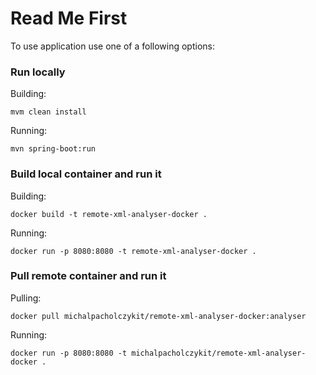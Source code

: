 # Read Me First
To use application use one of a following options:

### Run locally

Building:
```
mvm clean install
```
Running:
```
mvn spring-boot:run
```

### Build local container and run it
Building:
```
docker build -t remote-xml-analyser-docker .
```
Running:
```
docker run -p 8080:8080 -t remote-xml-analyser-docker .
```
### Pull remote container and run it
Pulling:
```
docker pull michalpacholczykit/remote-xml-analyser-docker:analyser
```
Running:
```
docker run -p 8080:8080 -t michalpacholczykit/remote-xml-analyser-docker .
```